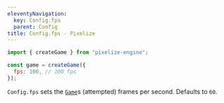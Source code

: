 ```yaml
---
eleventyNavigation:
  key: Config.fps
  parent: Config
title: Config.fps - Pixelize
---
```


```js
import { createGame } from "pixelize-engine";

const game = createGame({
  fps: 100, // 100 fps
});
```

`Config.fps` sets the [`Game`](/docs/game)s (attempted) frames per second. Defaults to `60`.

